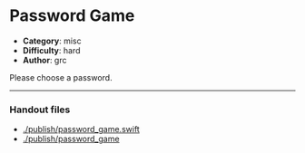 Password Game
======================

- **Category**: misc
- **Difficulty**: hard
- **Author**: grc

Please choose a password.

---

### Handout files

- [./publish/password_game.swift](./publish/password_game.swift)
- [./publish/password_game](./publish/password_game)
